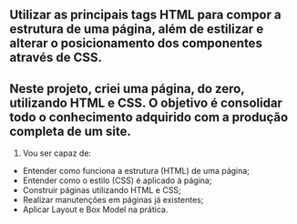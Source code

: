 ## Utilizar as principais tags HTML para compor a estrutura de uma página, além de estilizar e alterar o posicionamento dos componentes através de CSS.

## Neste projeto, criei uma página, do zero, utilizando HTML e CSS. O objetivo é consolidar todo o conhecimento adquirido com a produção completa de um site.
 
1. Vou ser capaz de:
  - Entender como funciona a estrutura (HTML) de uma página;
  - Entender como o estilo (CSS) é aplicado à página;
  - Construir páginas utilizando HTML e CSS;
  - Realizar manutenções em páginas já existentes;
  - Aplicar Layout e Box Model na prática.
